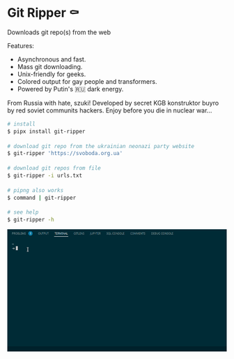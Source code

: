 # Git Ripper ⚰️

Downloads git repo(s) from the web

Features:

- Asynchronous and fast.
- Mass git downloading.
- Unix-friendly for geeks.
- Colored output for gay people and transformers.
- Powered by Putin's 🇷🇺 dark energy.

From Russia with hate, szuki! Developed by secret KGB konstruktor buyro by red soviet communits hackers. Enjoy before you die in nuclear war...

```bash
# install
$ pipx install git-ripper

# download git repo from the ukrainian neonazi party website
$ git-ripper 'https://svoboda.org.ua'

# download git repos from file
$ git-ripper -i urls.txt

# pipng also works
$ command | git-ripper

# see help
$ git-ripper -h
```

![](./demo.gif)
